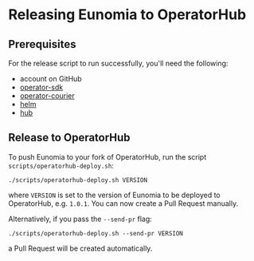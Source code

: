 # Releasing Eunomia to OperatorHub

## Prerequisites

For the release script to run successfully, you'll need the following:
- account on GitHub
- [operator-sdk](https://github.com/operator-framework/operator-sdk/blob/v0.8.1/doc/user/install-operator-sdk.md)
- [operator-courier](https://github.com/operator-framework/operator-courier#installation)
- [helm](https://helm.sh/docs/intro/install/)
- [hub](https://github.com/github/hub#installation)

## Release to OperatorHub

To push Eunomia to your fork of OperatorHub, run the script `scripts/operatorhub-deploy.sh`:

```shell
./scripts/operatorhub-deploy.sh VERSION
```

where `VERSION` is set to the version of Eunomia to be deployed to OperatorHub, e.g. `1.0.1`. You can now create a Pull Request manually.

Alternatively, if you pass the `--send-pr` flag:

```shell
./scripts/operatorhub-deploy.sh --send-pr VERSION
```

a Pull Request will be created automatically.
